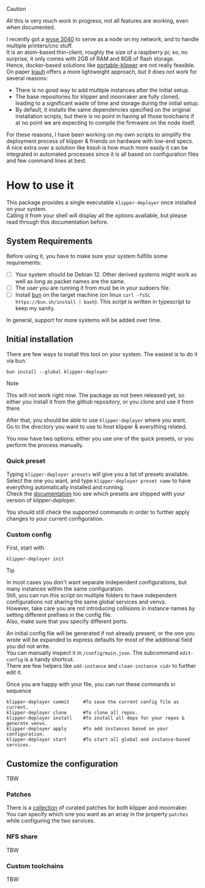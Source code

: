 > [!CAUTION]
> All this is very much work in progress; not all features are working, even when documented.

I recently got a [wyse 3040](https://www.dell.com/support/manuals/de-de/wyse-3040-thin-client/3040_ug/system) to serve as a node on my network, and to handle multiple printers/cnc stuff.  
It is an atom-based thin-client, roughly the size of a raspberry pi; so, no surprise, it only comes with 2GB of RAM and 8GB of flash storage.  
Hence, docker-based solutions like [portable-klipper](https://github.com/KaruroChori/portable-klipper) are not really feasible.  
On paper [kiauh](https://github.com/dw-0/kiauh) offers a more lightweight approach, but it does not work for several reasons:

- There is no good way to add multiple instances after the initial setup.
- The base repositories for klipper and moonraker are fully cloned, leading to a significant waste of time and storage during the initial setup.
- By default, it installs the same dependencies specified on the original installation scripts, but there is no point in having all those toolchains if at no point we are expecting to compile the firmware on the node itself.

For these reasons, I have been working on my own scripts to simplify the deployment process of klipper & friends on hardware with low-end specs.  
A nice extra over a solution like _kiauh_ is how much more easily it can be integrated in automated processes since it is all based on configuration files and few command lines at best.

# How to use it

This package provides a single executable `klipper-deployer` once installed on your system.  
Calling it from your shell will display all the options available, but please read through this documentation before.

## System Requirements

Before using it, you have to make sure your system fulfills some requirements:

- [ ] Your system should be Debian 12. Other derived systems might work as well as long as packet names are the same.
- [ ] The user you are running it from must be in your sudoers file.
- [ ] Install [bun](https://github.com/oven-sh/bun) on the target machine (on linux `curl -fsSL https://bun.sh/install | bash`). This script is written in typescript to keep my sanity.

In general, support for more systems will be added over time.

## Initial installation

There are few ways to install this tool on your system. The easiest is to do it via bun.

```
bun install --global klipper-deployer
```

> [!NOTE]
> This will not work right now.
> The package as not been released yet, so either you install it from the github repository, or you clone and use it from there.

After that, you should be able to use `klipper-deployer` where you want.  
Go to the directory you want to use to host klipper & everything related.

You now have two options: either you use one of the quick presets, or you perform the process manually.

### Quick preset

Typing `klipper-deployer presets` will give you a list of presets available.  
Select the one you want, and type `klipper-deployer preset name` to have everything automatically installed and running.  
Check the [documentation]() too see which presets are shipped with your version of _klipper-deployer_.

You should still check the supported commands in order to further apply changes to your current configuration.

### Custom config

First, start with

```
klipper-deployer init
```

> [!TIP]
> In most cases you don't want separate independent configurations, but many instances within the same configuration.  
> Still, you can run this script on multiple folders to have independent configurations not sharing the same global services and venvs.  
> However, take care you are not introducing collisions in instance names by setting different prefixes in the config file.  
> Also, make sure that you specify different ports.

An initial config file will be generated if not already present, or the one you wrote will be expanded to express defaults for most of the additional field you did not write.  
You can manually inspect it in `/config/main.json`. The subcommand `edit-config` is a handy shortcut.  
There are few helpers like `add-instance` and `clean-instance <id>` to further edit it.

Once you are happy with your file, you can run these commands in sequence

```
klipper-deployer commit     #To save the current config file as current.
klipper-deployer clone      #To clone all repos.
klipper-deployer install    #To install all deps for your repos & generate venvs.
klipper-deployer apply      #To add instances based on your configuration.
klipper-deployer start      #To start all global and instance-based services.
```

## Customize the configuration

TBW

### Patches

There is a [collection](./docs/patches.md) of curated patches for both klipper and moonraker.  
You can specify which one you want as an array in the property `patches` while configuring the two services.

### NFS share

TBW

### Custom toolchains

TBW
